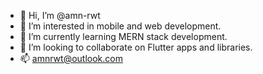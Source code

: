 - 👋 Hi, I’m @amn-rwt
- 👀 I’m interested in mobile and web development. 
- 🌱 I’m currently learning MERN stack development. 
- 💞️ I’m looking to collaborate on Flutter apps and libraries. 
- 📫 amnrwt@outlook.com 

<!---
amn-rwt/amn-rwt is a ✨ special ✨ repository because its `README.md` (this file) appears on your GitHub profile.
You can click the Preview link to take a look at your changes.
--->
